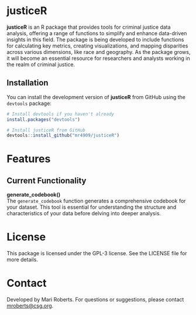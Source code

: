 # justiceR

**justiceR** is an R package that provides tools for criminal justice data analysis, offering a range of functions to simplify and enhance data-driven insights in this field. The package is being developed to include functions for calculating key metrics, creating visualizations, and mapping disparities across various dimensions, like race and geography. As the package grows, it will become an essential resource for researchers and analysts working in the realm of criminal justice.

## Installation

You can install the development version of **justiceR** from GitHub using the `devtools` package:

```r
# Install devtools if you haven't already
install.packages("devtools")

# Install justiceR from GitHub
devtools::install_github("mr4909/justiceR")
```

# Features

## Current Functionality

**generate_codebook()**  
The `generate_codebook` function generates a comprehensive codebook for your dataset. This tool is essential for understanding the structure and characteristics of your data before delving into deeper analysis.


# License

This package is licensed under the GPL-3 license. See the LICENSE file for more details.

# Contact

Developed by Mari Roberts. For questions or suggestions, please contact mroberts@csg.org.

